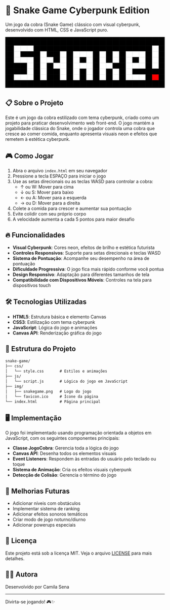 # 🐍 Snake Game Cyberpunk Edition

Um jogo da cobra (Snake Game) clássico com visual cyberpunk, desenvolvido com HTML, CSS e JavaScript puro.

![Snake Game Cyberpunk](img/snakegame.png)

## 📋 Sobre o Projeto

Este é um jogo da cobra estilizado com tema cyberpunk, criado como um projeto para praticar desenvolvimento web front-end. O jogo mantém a jogabilidade clássica do Snake, onde o jogador controla uma cobra que cresce ao comer comida, enquanto apresenta visuais neon e efeitos que remetem à estética cyberpunk.

## 🎮 Como Jogar

1. Abra o arquivo `index.html` em seu navegador
2. Pressione a tecla ESPAÇO para iniciar o jogo
3. Use as setas direcionais ou as teclas WASD para controlar a cobra:
   - ↑ ou W: Mover para cima
   - ↓ ou S: Mover para baixo
   - ← ou A: Mover para a esquerda
   - → ou D: Mover para a direita
4. Colete a comida para crescer e aumentar sua pontuação
5. Evite colidir com seu próprio corpo
6. A velocidade aumenta a cada 5 pontos para maior desafio

## 🔥 Funcionalidades

- **Visual Cyberpunk**: Cores neon, efeitos de brilho e estética futurista
- **Controles Responsivos**: Suporte para setas direcionais e teclas WASD
- **Sistema de Pontuação**: Acompanhe seu desempenho na área de pontuação
- **Dificuldade Progressiva**: O jogo fica mais rápido conforme você pontua
- **Design Responsivo**: Adaptação para diferentes tamanhos de tela
- **Compatibilidade com Dispositivos Móveis**: Controles na tela para dispositivos touch

## 🛠️ Tecnologias Utilizadas

- **HTML5**: Estrutura básica e elemento Canvas
- **CSS3**: Estilização com tema cyberpunk
- **JavaScript**: Lógica do jogo e animações
- **Canvas API**: Renderização gráfica do jogo

## 🔧 Estrutura do Projeto

```
snake-game/
├── css/
│   └── style.css       # Estilos e animações
├── js/
│   └── script.js       # Lógica do jogo em JavaScript
├── img/
│   ├── snakegame.png   # Logo do jogo
│   └── favicon.ico     # Ícone da página
└── index.html          # Página principal
```

## 🖥️ Implementação

O jogo foi implementado usando programação orientada a objetos em JavaScript, com os seguintes componentes principais:

- **Classe JogoCobra**: Gerencia toda a lógica do jogo
- **Canvas API**: Desenha todos os elementos visuais
- **Event Listeners**: Respondem às entradas do usuário pelo teclado ou toque
- **Sistema de Animação**: Cria os efeitos visuais cyberpunk
- **Detecção de Colisão**: Gerencia o término do jogo

## 🚀 Melhorias Futuras

- Adicionar níveis com obstáculos
- Implementar sistema de ranking
- Adicionar efeitos sonoros temáticos
- Criar modo de jogo noturno/diurno
- Adicionar powerups especiais

## 📝 Licença

Este projeto está sob a licença MIT. Veja o arquivo [LICENSE](LICENSE) para mais detalhes.

## 👩‍💻 Autora

Desenvolvido por Camila Sena

---

Divirta-se jogando! 🎮✨
